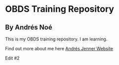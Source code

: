 # OBDS Training Repository
## By Andrés Noé 

This is my OBDS training repository. I am learning.

Find out more about me here [Andrés Jenner Website](https://www.jenner.ac.uk/team/andres-noe)

Edit #2
